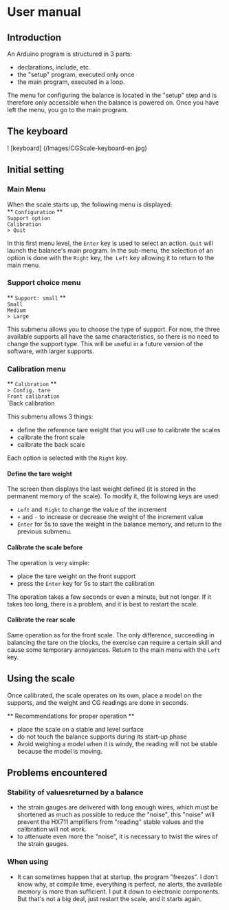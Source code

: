 # User manual

## Introduction
An Arduino program is structured in 3 parts:
* declarations, include, etc.
* the "setup" program, executed only once
* the main program, executed in a loop.

The menu for configuring the balance is located in the "setup" step and is therefore only accessible when the balance is powered on. Once you have left the menu, you go to the main program.


## The keyboard
! [keyboard] (/Images/CGScale-keyboard-en.jpg)

## Initial setting

### Main Menu
When the scale starts up, the following menu is displayed: </br>
** `Configuration` ** </br>
`Support option` </br>
`Calibration` </br>
`> Quit` </br>

In this first menu level, the `Enter` key is used to select an action. `Quit` will launch the balance's main program.
In the sub-menu, the selection of an option is done with the `Right` key, the` Left` key allowing it to return to the main menu.

### Support choice menu
** `Support: small` ** </br>
`Small` </br>
`Medium` </br>
`> Large` </br>

This submenu allows you to choose the type of support. For now, the three available supports all have the same characteristics, so there is no need to change the support type. This will be useful in a future version of the software, with larger supports.

### Calibration menu
** `Calibration` ** </br>
`> Config. tare` </br>
`Front calibration` </br>
`Back calibration </br>

This submenu allows 3 things:
* define the reference tare weight that you will use to calibrate the scales
* calibrate the front scale 
* calibrate the back scale </br>

Each option is selected with the `Right` key.

#### Define the tare weight
The screen then displays the last weight defined (it is stored in the permanent memory of the scale). To modify it, the following keys are used:
* `Left` and` Right` to change the value of the increment
* `+` and `-` to increase or decrease the weight of the increment value
* `Enter` for 5s to save the weight in the balance memory, and return to the previous submenu.

#### Calibrate the scale before
The operation is very simple:
* place the tare weight on the front support
* press the `Enter` key for 5s to start the calibration </br>

The operation takes a few seconds or even a minute, but not longer. If it takes too long, there is a problem, and it is best to restart the scale.

#### Calibrate the rear scale
Same operation as for the front scale. The only difference, succeeding in balancing the tare on the blocks, the exercise can require a certain skill and cause some temporary annoyances.
Return to the main menu with the `Left` key.

## Using the scale

Once calibrated, the scale operates on its own, place a model on the supports, and the weight and CG readings are done in seconds.

** Recommendations for proper operation **
* place the scale on a stable and level surface
* do not touch the balance supports during its start-up phase
* Avoid weighing a model when it is windy, the reading will not be stable because the model is moving.

## Problems encountered

### Stability of values ​​returned by a balance
* the strain gauges are delivered with long enough wires, which must be shortened as much as possible to reduce the "noise", this "noise" will prevent the HX711 amplifiers from "reading" stable values ​​and the calibration will not work.
* to attenuate even more the "noise", it is necessary to twist the wires of the strain gauges.

### When using
* It can sometimes happen that at startup, the program "freezes". I don't know why, at compile time, everything is perfect, no alerts, the available memory is more than sufficient. I put it down to electronic components. But that's not a big deal, just restart the scale, and it starts again.
